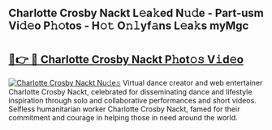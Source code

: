 ## Charlotte Crosby Nackt L𝚎a𝚔ed N𝚞𝚍e - Part-usm Vi𝚍𝚎o P𝚑𝚘tos - H𝚘𝚝 O𝚗𝚕yf𝚊ns L𝚎a𝚔s myMgc

# <h2><a href="http://kf0xmgw.oniu.top/?m=Charlotte+Crosby+Nackt">🔗👉 🔴 Charlotte Crosby Nackt P𝚑ot𝚘𝚜 V𝚒d𝚎o</a></h2>

[![Charlotte Crosby Nackt Nu𝚍e𝚜](https://i.imgur.com/0qMVB7G.gif)](http://kf0xmgw.oniu.top/?m=Charlotte+Crosby+Nackt)
Virtual dance creator and web entertainer Charlotte Crosby Nackt, celebrated for disseminating dance and lifestyle inspiration through solo and collaborative performances and short videos. Selfless humanitarian worker Charlotte Crosby Nackt, famed for their commitment and courage in helping those in need around the world.  
